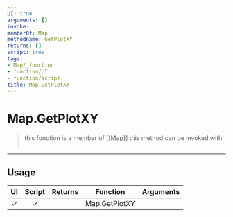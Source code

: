 ```yaml
---
UI: true
arguments: []
invoke: .
memberOf: Map
methodname: GetPlotXY
returns: []
script: true
tags:
- Map/_function
- function/UI
- function/script
title: Map.GetPlotXY
---
```

# Map.GetPlotXY
> this function is a member of [[Map]]
> this method can be invoked with `.`
-----
## Usage
|  UI | Script | Returns | Function | Arguments |
|:---:|:------:|-------:|:--------:|:---------|
|✓|✓||Map.GetPlotXY||
